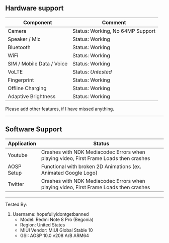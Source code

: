## Hardware support

| Component                 |      Comment                                              |
|---------------------------|-----------------------------------------------------------|
| Camera                    | Status: Working, No 64MP Support                          |
| Speaker / Mic             | Status: Working                                           |
| Bluetooth                 | Status: Working                                           |
| WiFi                      | Status: Working                                           |
| SIM / Mobile Data / Voice | Status: Working                                           |
| VoLTE                     | Status: *Untested*                                        |
| Fingerprint               | Status: Working                                           |
| Offline Charging          | Status: Working                                     |
| Adaptive Brightness       | Status: Working                                 |

Please add other features, if I have missed anything.

---
## Software Support
| Application |      Status                                              |
|---------------------------|-----------------------------------------------------------|
| Youtube |Crashes with NDK Mediacodec Errors when playing video, First Frame Loads then crashes|
| AOSP Setup   | Functional with broken 2D Animations (ex. Animated Google Logo)|
| Twitter  | Crashes with NDK Mediacodec Errors when playing video,  First Frame Loads then crashes |
---
Tested By:
1. Username: hopefullyidontgetbanned
   - Model: Redmi Note 8 Pro (Begonia)
   - Region: United States
   - MIUI Vendor: MIUI Global Stable 10
   - GSI: AOSP 10.0 v208 A/B ARM64